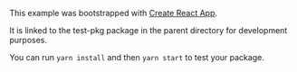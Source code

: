 This example was bootstrapped with [Create React App](https://github.com/facebook/create-react-app).

It is linked to the test-pkg package in the parent directory for development purposes.

You can run `yarn install` and then `yarn start` to test your package.
